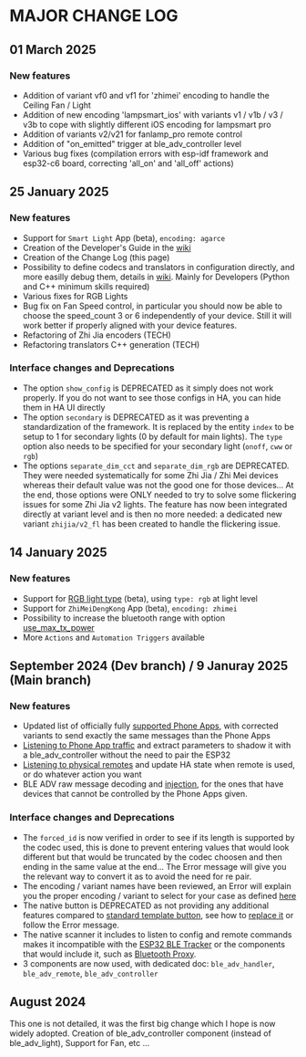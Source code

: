 # MAJOR CHANGE LOG

## 01 March 2025

### New features
* Addition of variant vf0 and vf1 for 'zhimei' encoding to handle the Ceiling Fan / Light
* Addition of new encoding 'lampsmart_ios' with variants v1 / v1b / v3 / v3b to cope with slightly different iOS encoding for lampsmart pro
* Addition of variants v2/v21 for fanlamp_pro remote control
* Addition of "on_emitted" trigger at ble_adv_controller level
* Various bug fixes (compilation errors with esp-idf framework and esp32-c6 board, correcting 'all_on' and 'all_off' actions)

## 25 January 2025

### New features
* Support for `Smart Light` App (beta), `encoding: agarce`
* Creation of the Developer's Guide in the [wiki](../../wiki/Developer-Guide)
* Creation of the Change Log (this page)
* Possibility to define codecs and translators in configuration directly, and more easilly debug them, details in [wiki](../../wiki/Supporting-a-new-Physical-Remote-or-application#user-defined-codecs-and-translators). Mainly for Developers (Python and C++ minimum skills required)
* Various fixes for RGB Lights
* Bug fix on Fan Speed control, in particular you should now be able to choose the speed_count 3 or 6 independently of your device. Still it will work better if properly aligned with your device features.
* Refactoring of Zhi Jia encoders (TECH)
* Refactoring translators C++ generation (TECH)

### Interface changes and Deprecations
* The option `show_config` is DEPRECATED as it simply does not work properly. If you do not want to see those configs in HA, you can hide them in HA UI directly
* The option `secondary` is DEPRECATED as it was preventing a standardization of the framework. It is replaced by the entity `index` to be setup to 1 for secondary lights (0 by default for main lights). The `type` option also needs to be specified for your secondary light (`onoff`, `cww` or `rgb`)
* The options `separate_dim_cct` and `separate_dim_rgb` are DEPRECATED. They were needed systematically for some Zhi Jia / Zhi Mei devices whereas their default value was not the good one for those devices... At the end, those options were ONLY needed to try to solve some flickering issues for some Zhi Jia v2 lights. The feature has now been integrated directly at variant level and is then no more needed: a dedicated new variant `zhijia/v2_fl` has been created to handle the flickering issue.

## 14 January 2025

### New features
* Support for [RGB light type](components/ble_adv_controller/README.md#configuration-for-rgb-light) (beta), using `type: rgb` at light level
* Support for `ZhiMeiDengKong` App (beta), `encoding: zhimei`
* Possibility to increase the bluetooth range with option [use_max_tx_power](README.md#variables)
* More `Actions` and `Automation Triggers` available

## September 2024 (Dev branch) / 9 Januray 2025 (Main branch)

### New features
* Updated list of officially fully [supported Phone Apps](README.md#fans--lamps-controlled-by-ble-advertising), with corrected variants to send exactly the same messages than the Phone Apps
* [Listening to Phone App traffic](components/ble_adv_handler/README.md) and extract parameters to shadow it with a ble_adv_controller without the need to pair the ESP32
* [Listening to physical remotes](components/ble_adv_remote/README.md) and update HA state when remote is used, or do whatever action you want
* BLE ADV raw message decoding and [injection](components/ble_adv_controller#actions), for the ones that have devices that cannot be controlled by the Phone Apps given.

### Interface changes and Deprecations
* The `forced_id` is now verified in order to see if its length is supported by the codec used, this is done to prevent entering values that would look different but that would be truncated by the codec choosen and then ending in the same value at the end... The Error message will give you the relevant way to convert it as to avoid the need for re pair.
* The encoding / variant names have been reviewed, an Error will explain you the proper encoding / variant to select for your case as defined [here](components/ble_adv_controller/README.md)
* The native button is DEPRECATED as not providing any additional features compared to [standard template button](https://esphome.io/components/button/template.html), see how to [replace it](components/ble_adv_controller/README.md#configuration-for-button) or follow the Error message.
* The native scanner it includes to listen to config and remote commands makes it incompatible with the [ESP32 BLE Tracker](https://esphome.io/components/esp32_ble_tracker) or the components that would include it, such as [Bluetooth Proxy](https://esphome.io/components/bluetooth_proxy.html).
* 3 components are now used, with dedicated doc: `ble_adv_handler`, `ble_adv_remote`, `ble_adv_controller`

## August 2024

This one is not detailed, it was the first big change which I hope is now widely adopted.
Creation of ble_adv_controller component (instead of ble_adv_light), Support for Fan, etc ...
